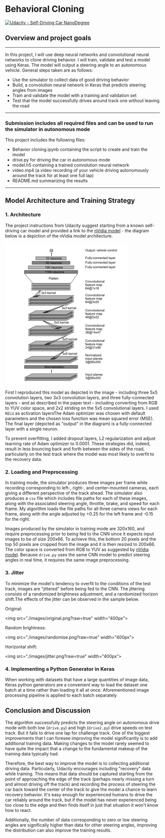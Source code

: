 # Behavioral Cloning 

[![Udacity - Self-Driving Car NanoDegree](https://s3.amazonaws.com/udacity-sdc/github/shield-carnd.svg)](http://www.udacity.com/drive)

## Overview and project goals
---
In this project, I will use deep neural networks and convolutional neural networks to clone driving behavior. I will train, validate and test a model using Keras. The model will output a steering angle to an autonomous vehicle. General steps taken are as follows:

* Use the simulator to collect data of good driving behavior
* Build, a convolution neural network in Keras that predicts steering angles from images
* Train and validate the model with a training and validation set
* Test that the model successfully drives around track one without leaving the road

---
### Submission includes all required files and can be used to run the simulator in autonomous mode

This project includes the following files:
* Behavior cloning.ipynb containing the script to create and train the model
* drive.py for driving the car in autonomous mode
* model.h5 containing a trained convolution neural network 
* video.mp4 (a video recording of your vehicle driving autonomously around the track for at least one full lap)
* README.md summarizing the results

---
## Model Architecture and Training Strategy

### 1. Architecture 

The project instructions from Udacity suggest starting from a known self-driving car model and provided a link to the [nVidia model](https://images.nvidia.com/content/tegra/automotive/images/2016/solutions/pdf/end-to-end-dl-using-px.pdf) - the diagram below is a depiction of the nVidia model architecture.

<img src="./images/nVidia_model.png?raw=true" width="400px">

First I reproduced this model as depicted in the image - including three 5x5 convolution layers, two 3x3 convolution layers, and three fully-connected layers - and as described in the paper text - including converting from RGB to YUV color space, and 2x2 striding on the 5x5 convolutional layers. I used `RELU` as activation layersThe Adam optimizer was chosen with default parameters and the chosen loss function was mean squared error (MSE). The final layer (depicted as "output" in the diagram) is a fully-connected layer with a single neuron. 

To prevent overfitting, I added dropout layers, L2 regularization and adjust learning rate of Adam optimizer to 0.0001. These strategies did, indeed, result in less bouncing back and forth between the sides of the road, particularly on the test track where the model was most likely to overfit to the recovery data.

### 2. Loading and Preprocessing

In training mode, the simulator produces three images per frame while recording corresponding to left-, right-, and center-mounted cameras, each giving a different perspective of the track ahead. The simulator also produces a `csv` file which includes file paths for each of these images, along with the associated steering angle, throttle, brake, and speed for each frame. My algorithm loads the file paths for all three camera views for each frame, along with the angle adjusted by +0.25 for the left frame and -0.15 for the right.

Images produced by the simulator in training mode are 320x160, and require preprocessing prior to being fed to the CNN since it expects input images to be of size 200x66. To achieve this, the bottom 20 pixels and the top 50 pixels are cropped from the image and it is then resized to 200x66. The color space is converted from RGB to YUV as suggested by [nVidia model](https://images.nvidia.com/content/tegra/automotive/images/2016/solutions/pdf/end-to-end-dl-using-px.pdf). Because `drive.py` uses the same CNN model to predict steering angles in real time, it requires the same image preprocessing.

### 3. Jitter

To minimize the model's tendency to overfit to the conditions of the test track, images are "jittered" before being fed to the CNN. The jittering consists of a randomized brightness adjustment, and a randomized horizon shift.The effects of the jitter can be observed in the sample below.

Original: 

<img src="./images/original.png?raw=true" width="400px”>

Random brightness: 

<img src="./images/randomise.png?raw=true" width="400px”>

Horizontal shift:

<img src="./images/jitter.png?raw=true" width="400px”>

### 4. Implementing a Python Generator in Keras

When working with datasets that have a large quantities of image data, Keras python generators are a convenient way to load the dataset one batch at a time rather than loading it all at once. Aforementioned image processing pipeline is applied to each batch separately


## Conclusion and Discussion

The algorithm successfully predicts the steering angle on autonomous drive mode with both low (`drive.py`) and high (`drive2.py`) drive speeds on test track. But it fails to drive one lap for challenge track. One of the biggest improvements that I can foresee improving the model significantly is to add additional training data. Making changes to the model rarely seemed to have quite the impact that a change to the fundamental makeup of the training data typically had. 

Therefore, the best way to improve the model is to collecting additional driving data.  Particularly, Udacity encourages including "recovery" data while training. This means that data should be captured starting from the point of approaching the edge of the track (perhaps nearly missing a turn and almost driving off the track) and recording the process of steering the car back toward the center of the track to give the model a chance to learn recovery behavior. It's easy enough for experienced humans to drive the car reliably around the track, but if the model has never experienced being too close to the edge and then finds itself in just that situation it won't know how to react.

Additionally, the number of data corresponding to zero or low steering angles are significally higher than data for other steering angles, improving the distribution can also improve the training results.  
